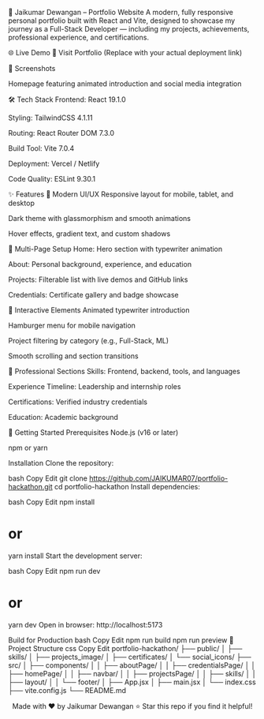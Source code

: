🚀 Jaikumar Dewangan – Portfolio Website
A modern, fully responsive personal portfolio built with React and Vite, designed to showcase my journey as a Full-Stack Developer — including my projects, achievements, professional experience, and certifications.

🌐 Live Demo
🔗 Visit Portfolio
(Replace with your actual deployment link)

📸 Screenshots

Homepage featuring animated introduction and social media integration

🛠️ Tech Stack
Frontend: React 19.1.0

Styling: TailwindCSS 4.1.11

Routing: React Router DOM 7.3.0

Build Tool: Vite 7.0.4

Deployment: Vercel / Netlify

Code Quality: ESLint 9.30.1

✨ Features
🎨 Modern UI/UX
Responsive layout for mobile, tablet, and desktop

Dark theme with glassmorphism and smooth animations

Hover effects, gradient text, and custom shadows

📄 Multi-Page Setup
Home: Hero section with typewriter animation

About: Personal background, experience, and education

Projects: Filterable list with live demos and GitHub links

Credentials: Certificate gallery and badge showcase

🔧 Interactive Elements
Animated typewriter introduction

Hamburger menu for mobile navigation

Project filtering by category (e.g., Full-Stack, ML)

Smooth scrolling and section transitions

💼 Professional Sections
Skills: Frontend, backend, tools, and languages

Experience Timeline: Leadership and internship roles

Certifications: Verified industry credentials

Education: Academic background

🚀 Getting Started
Prerequisites
Node.js (v16 or later)

npm or yarn

Installation
Clone the repository:

bash
Copy
Edit
git clone https://github.com/JAIKUMAR07/portfolio-hackathon.git
cd portfolio-hackathon
Install dependencies:

bash
Copy
Edit
npm install

# or

yarn install
Start the development server:

bash
Copy
Edit
npm run dev

# or

yarn dev
Open in browser:
http://localhost:5173

Build for Production
bash
Copy
Edit
npm run build
npm run preview
📁 Project Structure
css
Copy
Edit
portfolio-hackathon/
├── public/
│ ├── skills/
│ ├── projects_image/
│ ├── certificates/
│ └── social_icons/
├── src/
│ ├── components/
│ │ ├── aboutPage/
│ │ ├── credentialsPage/
│ │ ├── homePage/
│ │ ├── navbar/
│ │ ├── projectsPage/
│ │ ├── skills/
│ │ ├── layout/
│ │ └── footer/
│ ├── App.jsx
│ ├── main.jsx
│ └── index.css
├── vite.config.js
└── README.md

<div align="center">
Made with ❤️ by Jaikumar Dewangan
⭐ Star this repo if you find it helpful!

</div>
